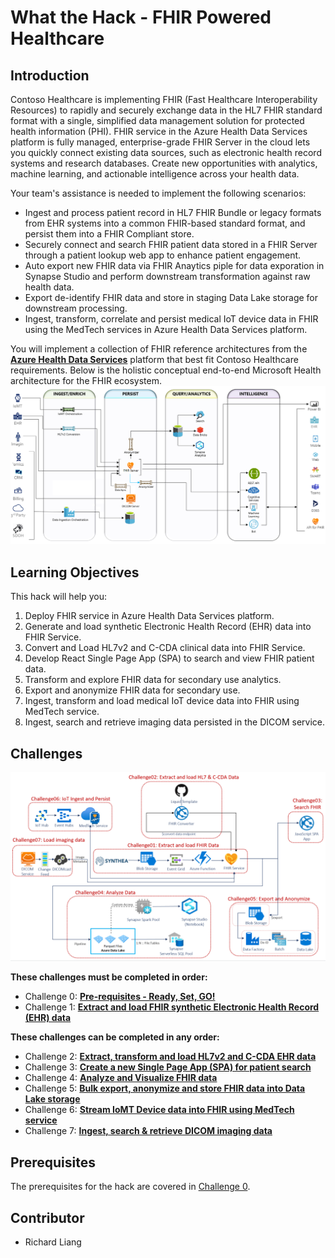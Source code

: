 # What the Hack - FHIR Powered Healthcare
## Introduction
Contoso Healthcare is implementing FHIR (Fast Healthcare Interoperability Resources) to rapidly and securely exchange data in the HL7 FHIR standard format with a single, simplified data management solution for protected health information (PHI). FHIR service in the Azure Health Data Services platform is fully managed, enterprise-grade FHIR Server in the cloud lets you quickly connect existing data sources, such as electronic health record systems and research databases. Create new opportunities with analytics, machine learning, and actionable intelligence across your health data.

Your team's assistance is needed to implement the following scenarios:
   * Ingest and process patient record in HL7 FHIR Bundle or legacy formats from EHR systems into a common FHIR-based standard format, and persist them into a FHIR Compliant store.
   * Securely connect and search FHIR patient data stored in a FHIR Server through a patient lookup web app to enhance patient engagement.
   * Auto export new FHIR data via FHIR Anaytics piple for data exporation in Synapse Studio and perform downstream transformation against raw health data.
   * Export de-identify FHIR data and store in staging Data Lake storage for downstream processing.
   * Ingest, transform, correlate and persist medical IoT device data in FHIR using the MedTech services in Azure Health Data Services platform.

You will implement a collection of FHIR reference architectures from the **[Azure Health Data Services](https://docs.microsoft.com/en-us/azure/healthcare-apis/)** platform that best fit Contoso Healthcare requirements. Below is the holistic conceptual end-to-end Microsoft Health architecture for the FHIR ecosystem.
![Health Architecture](./images/HealthArchitecture.png)

## Learning Objectives
This hack will help you:
1. Deploy FHIR service in Azure Health Data Services platform.
2. Generate and load synthetic Electronic Health Record (EHR) data into FHIR Service.
3. Convert and Load HL7v2 and C-CDA clinical data into FHIR Service.
4. Develop React Single Page App (SPA) to search and view FHIR patient data.
5. Transform and explore FHIR data for secondary use analytics.
6. Export and anonymize FHIR data for secondary use.
7. Ingest, transform and load medical IoT device data into FHIR using MedTech service.
8. Ingest, search and retrieve imaging data persisted in the DICOM service.

## Challenges
<center><img src="./images/challenges_architecture.png" width="850"></center>

**These challenges must be completed in order:**
- Challenge 0: **[Pre-requisites - Ready, Set, GO!](Student/Challenge00.md)**
- Challenge 1: **[Extract and load FHIR synthetic Electronic Health Record (EHR) data](Student/Challenge01.md)**

**These challenges can be completed in any order:**
- Challenge 2: **[Extract, transform and load HL7v2 and C-CDA EHR data](Student/Challenge02.md)**
- Challenge 3: **[Create a new Single Page App (SPA) for patient search](Student/Challenge03.md)**
- Challenge 4: **[Analyze and Visualize FHIR data](Student/Challenge04.md)**
- Challenge 5: **[Bulk export, anonymize and store FHIR data into Data Lake storage](Student/Challenge05.md)**
- Challenge 6: **[Stream IoMT Device data into FHIR using MedTech service](Student/Challenge06.md)**
- Challenge 7: **[ Ingest, search & retrieve DICOM imaging data](Student/Challenge07.md)**

## Prerequisites
The prerequisites for the hack are covered in [Challenge 0](Student/Challenge00.md).

## Contributor
- Richard Liang



